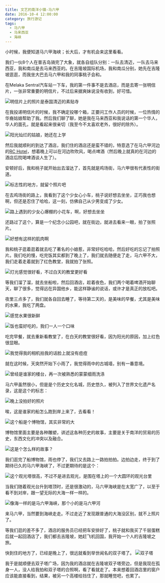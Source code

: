 ```yaml
---
title: 文艺的南洋小镇-马六甲
date: 2016-10-4 12:00:00
category: 旅行游记
tags:
  - 马六甲
  - 马来西亚
  - 海峡
---
```


小时候，我便知道马六甲海峡；长大后，才有机会来这里看看。

我们一伙8个人在普吉岛骑完了大象，就各自组队分别：一队去清迈，一队去马来西亚，我和南瓜是去马来西亚的。在吉隆坡国际机场，我和南瓜分别，她先在吉隆坡逛逛，而我坐大巴去马六甲和我的同事桃子会和。

<!--more-->

在Melaka Sentral汽车站一下车，我的第一件事不是去酒店，而是去寄一张明信片，一张非常重要的明信片，不过后来据爽妹说没有收到，好可惜。

![明信片上的照片是泰国清迈的素贴寺](文艺的南洋小镇-马六甲/1.JPG)

在我投递明信片的时候，我不确定投哪个箱，正要问工作人员的时候，一位热情的华裔姑娘帮助了我。然后我们聊了聊，她是我在马来西亚和我说话的第一个华人，华人的面孔，就是看起来很亲切（我至今不太喜欢老外，很好的除外）。

![阳光灿烂的姑娘，她还在上学](文艺的南洋小镇-马六甲/2.JPG)

然后我就顺利的到达了酒店，我们住的酒店还是蛮不错的，特意选了在马六甲河边的[RC Hotel](https://www.agoda.com/zh-cn/rc-hotel/hotel/malacca-my.html)，想着晚上可以在河边吹吹风，喝点啤酒（然后晚上就真的在河边的酒店后院喝啤酒谈人生了）。

安顿好后，我和桃子就开始出去溜达了，首先就是鸡场街，马六甲很有代表性的街道。

![标志性的地方，就留个照片吧](文艺的南洋小镇-马六甲/3.JPG)

在去鸡场街的路上，我看到了这个少女心小车，桃子说好想去坐坐，正巧我也想啊，但还是忍住了哈哈，这一刻，仿佛自己从少男变成了少女。

![路上遇到的少女心爆棚的小花车，啊，好想去坐坐](文艺的南洋小镇-马六甲/4.JPG)

还路过了这个，算是一个纪念小公园吧，就在街边，就进去看来一眼，拍了张照片。

![好想有这样的肌肉啊](文艺的南洋小镇-马六甲/5.JPG)

我和桃子逛着逛着就去吃了著名的小娘惹，非常好吃哈哈，然后好吃的忘记了拍照片。我们吃的慢，吃完饭其实都到了晚上了，我们就去随便走了走，马六甲不大，我们走着走着就到了红色教堂，我就拍了张照。

![灯光感觉很好看，不过白天的教堂更好看](文艺的南洋小镇-马六甲/6.JPG)

等我们溜了溜，就去坐船啦，然后回酒店，趁着夜色，我们两个喝着啤酒开始聊天，聊了很多，觉得远在异国他乡，能这样静谧的说话，或许才是真正的放松吧。

夜里三点多了，我们就各自回去睡了，等待第二天的，是美味的早餐，尤其是美味的水果，我吃了两盘。


![感觉水果很新鲜](文艺的南洋小镇-马六甲/7.jpeg)

![饭也蛮好吃的，我们一人一个口味](文艺的南洋小镇-马六甲/8.jpeg)

吃完早餐，就去重新看教堂了，在白天的教堂很好看，因为阳光的原因，加上红色很显眼。

![我觉得我的相机拍我的话脸上就没有痘痘](文艺的南洋小镇-马六甲/9.JPG)

就在这时候，天突然开始下小雨了，我觉得雨中的古城墙，别有一番意境。

![曾经是谁家的楼台，再一次被熟悉的蒙蒙细雨洗涤](文艺的南洋小镇-马六甲/10.JPG)

马六甲虽然很小，但是是个历史文化名城，历史悠久，被列入了世界文化遗产名录，这是这个的标志：

![晚上没拍好的照片](文艺的南洋小镇-马六甲/11.JPG)

唉，这是谁家的船怎么跑到岸上来了，去看看！

![这个船是个博物馆，其实非常的大](文艺的南洋小镇-马六甲/12.JPG)

博物馆里面主要是各种雕塑，讲述这各种历史的故事，主要是关于南洋的贸易的历史，东西文化的冲突以及融合。

![这是个怎么样的故事？](文艺的南洋小镇-马六甲/13.JPG)

我们逛完了船博物馆，雨也停了，我们又去路上一路拍拍拍。边拍边走，终于到了期待已久的马六甲海峡了，不过更期待的是这个：

![这个观光塔很高，不过不是进去观光，是围在塔上的一个大圆环的观光台里](文艺的南洋小镇-马六甲/14.JPG)

当我们随着观光台升到塔顶时，还是很激动的，马六甲海峡是在太宽广了，以至于看不到对岸，跟一望无际的大海一样一样的。

![像海一样的是马六甲海峡，那个小的是马六甲河](文艺的南洋小镇-马六甲/15.JPG)

来马六甲，当然要到海峡走走。不过走近了发现跟普通的大海没区别，就不上照片了。

等我们逛的差不多了，酒店的服务员已经把车安排好了，桃子就和我买了千层蛋糕后就一起回酒店了，我们都去吉隆坡，她赶飞机回国，我开始一个人的吉隆坡之旅。

快到住的地方了，已经是晚上了，很远就看到举世闻名的双子塔了。
![双子塔](文艺的南洋小镇-马六甲/17.JPG)

我于是就顺便去双子塔广场，因为我的酒店就在吉隆坡双子塔旁边，但是我现在孤身一人，没人给我拍和双子塔的合照啊，看了看就走了。本来想着回酒店里的窗户应该能直接看到，结果，被另一个高楼给挡住了，那就睡觉吧，也累了。
